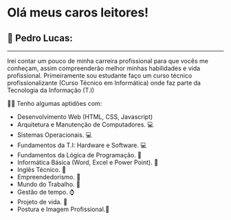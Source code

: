 # Olá meus caros leitores!
## 👦 Pedro Lucas: 
---
Irei contar um pouco de minha carreira profissional para que vocês me conheçam, assim compreenderão melhor minhas habilidades e vida profissional.
Primeiramente sou estudante faço um curso técnico profissionalizante (Curso Técnico em Informática) onde faz parte da Tecnologia da Informação (T.I)

👨‍💻 Tenho algumas aptidões com:

* Desenvolvimento Web (HTML, CSS, Javascript)
* Arquitetura e Manutenção de Computadores. 💻
* Sistemas Operacionais. 💻<br>
* Fundamentos da T.I: Hardware e Software. 💻
* Fundamentos da Lógica de Programação. 📖
* Informática Básica (Word, Excel e Power Point). 🏢
* Inglês Técnico. 💬
* Empreendedorismo. 💸
* Mundo do Trabalho. 💼
* Gestão de tempo. ⌚
* Projeto de vida. 🚀
* Postura e Imagem Profissional.👦
